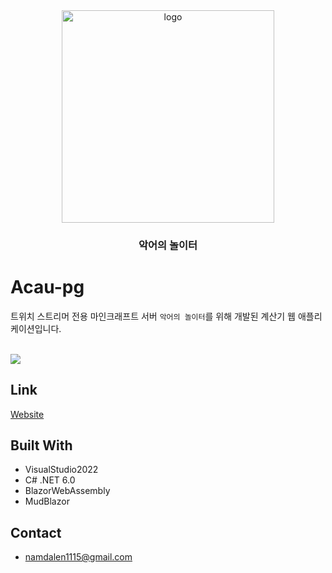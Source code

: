 ﻿<div align="center">
<img src="https://i.namu.wiki/i/KmlZlghbng8JhdpbpyFJPsCfL_tjUKXGEUMPJk-dD_mJXnCKrC1g7QkdgLq6KGDyKjADtrgPE84q_vDoAZFXZPsmWlb2kKMmcTnTdq7W36_Xaw1jQWPjFsmKHRNNXiLpScIpXIsQGU_roPxuTmUUJA.webp" alt="logo" width="340"  height="auto" />

<br />

### 악어의 놀이터
</div>

# Acau-pg 
트위치 스트리머 전용 마인크래프트 서버 `악어의 놀이터`를 위해 개발된 계산기 웹 애플리케이션입니다.

<br />

<img src="https://github.com/huhu0327/Acau-pg/assets/28612967/4776fdca-777c-4453-a8df-35fae0f974a2">

## Link
[Website](https://acau-pg.pages.dev/)

## Built With
- VisualStudio2022
- C# .NET 6.0
- BlazorWebAssembly 
- MudBlazor

## Contact
- namdalen1115@gmail.com
